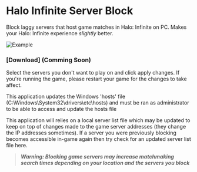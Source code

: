 # Halo Infinite Server Block

Block laggy servers that host game matches in Halo: Infinite on PC. Makes your Halo: Infinite experience *slightly* better.

![Example](https://i.imgur.com/3byZFor.png)
### [Download] (Comming Soon)

Select the servers you don't want to play on and click apply changes. If you're running the game, please restart your game for the changes to take affect.

This application updates the Windows 'hosts' file (C:\Windows\System32\drivers\etc\hosts) and must be ran as administrator to be able to access and update the hosts file

This application will relies on a local server list file which may be updated to keep on top of changes made to the game server addresses (they change the IP addresses sometimes). If a server you were previously blocking becomes accessible in-game again then try check for an updated server list file here.

>***Warning: Blocking game servers may increase matchmaking search times depending on your location and the servers you block***
